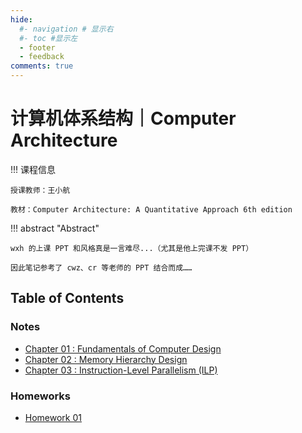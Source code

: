 ```yaml
---
hide:
  #- navigation # 显示右
  #- toc #显示左
  - footer
  - feedback
comments: true
--- 
```


# 计算机体系结构｜Computer Architecture

!!! 课程信息

	授课教师：王小航
	
	教材：Computer Architecture: A Quantitative Approach 6th edition

!!! abstract "Abstract"

	wxh 的上课 PPT 和风格真是一言难尽...（尤其是他上完课不发 PPT）
	
	因此笔记参考了 cwz、cr 等老师的 PPT 结合而成……

## Table of Contents

### Notes

- [Chapter 01 : Fundamentals of Computer Design](Chapter%201/)
- [Chapter 02 : Memory Hierarchy Design](Chapter%202/)
- [Chapter 03 : Instruction-Level Parallelism (ILP)](Chapter%203/)

### Homeworks

- [Homework 01](Homework%201/)